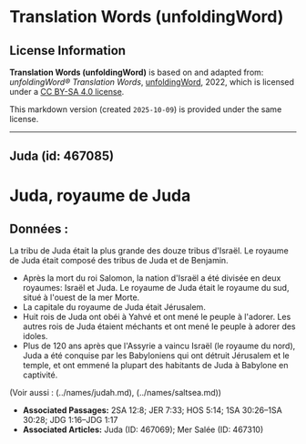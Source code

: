 # Translation Words (unfoldingWord)

## License Information

**Translation Words (unfoldingWord)** is based on and adapted from: _unfoldingWord® Translation Words_, [unfoldingWord](https://unfoldingword.org/utw), 2022, which is licensed under a [CC BY-SA 4.0 license](https://creativecommons.org/licenses/by-sa/4.0/legalcode.en).

This markdown version (created `2025-10-09`) is provided under the same license.



--------------------------------

## Juda (id: 467085)

Juda, royaume de Juda
=====================

Données :
---------

La tribu de Juda était la plus grande des douze tribus d'Israël. Le royaume de Juda était composé des tribus de Juda et de Benjamin.

* Après la mort du roi Salomon, la nation d'Israël a été divisée en deux royaumes: Israël et Juda. Le royaume de Juda était le royaume du sud, situé à l'ouest de la mer Morte.
* La capitale du royaume de Juda était Jérusalem.
* Huit rois de Juda ont obéi à Yahvé et ont mené le peuple à l'adorer. Les autres rois de Juda étaient méchants et ont mené le peuple à adorer des idoles.
* Plus de 120 ans après que l'Assyrie a vaincu Israël (le royaume du nord), Juda a été conquise par les Babyloniens qui ont détruit Jérusalem et le temple, et ont emmené la plupart des habitants de Juda à Babylone en captivité.

(Voir aussi : (../names/judah.md), (../names/saltsea.md))

* **Associated Passages:** 2SA 12:8; JER 7:33; HOS 5:14; 1SA 30:26–1SA 30:28; JDG 1:16–JDG 1:17
* **Associated Articles:** Juda (ID: 467069); Mer Salée (ID: 467310)

